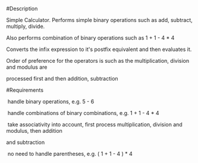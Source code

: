 #Description

Simple Calculator. Performs simple binary operations such as add, subtract, multiply, divide.

Also performs combination of binary operations such as 1 + 1 - 4 * 4

Converts the infix expression to it's postfix equivalent and then evaluates it.

Order of preference for the operators is such as the multiplication, division and modulus are 

processed first and then addition, subtraction

#Requirements

­ handle binary operations, e.g. 5 - 6

­ handle combinations of binary combinations, e.g. 1 + 1 - 4 * 4

­ take associativity into account, first process multiplication, division and modulus, then addition

and subtraction

­ no need to handle parentheses, e.g. ( 1 + 1 - 4 ) * 4